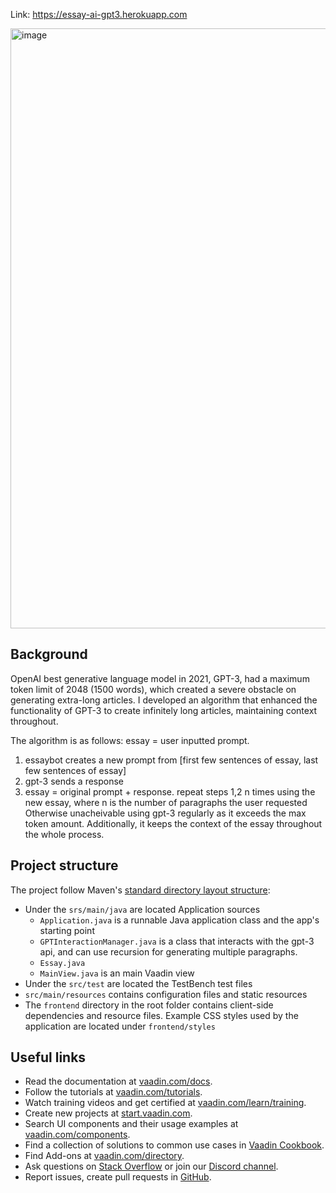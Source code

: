 Link: https://essay-ai-gpt3.herokuapp.com

<img width="960" alt="image" src="https://user-images.githubusercontent.com/68514914/144498549-53d912af-046a-4003-b428-5aad3fd36c81.png">

## Background

OpenAI best generative language model in 2021, GPT-3, had a maximum token limit of 2048 (1500 words), which created a severe obstacle on generating extra-long articles. I developed an algorithm that enhanced the functionality of GPT-3 to create infinitely long articles, maintaining context throughout.

The algorithm is as follows:
essay = user inputted prompt.
1. essaybot creates a new prompt from \[first few sentences of essay, last few sentences of essay\]
2. gpt-3 sends a response
3. essay = original prompt + response. repeat steps 1,2 n times using the new essay, where n is the number of paragraphs the user requested
Otherwise unacheivable using gpt-3 regularly as it exceeds the max token amount. Additionally, it keeps the context of the essay throughout the whole process.

## Project structure

The project follow Maven's [standard directory layout structure](https://maven.apache.org/guides/introduction/introduction-to-the-standard-directory-layout.html):
- Under the `srs/main/java` are located Application sources
    - `Application.java` is a runnable Java application class and the app's 
      starting point
    - `GPTInteractionManager.java` is a class that interacts with the gpt-3 api, and can use recursion for generating multiple paragraphs.
    - `Essay.java`
    - `MainView.java` is an main Vaadin view
- Under the `src/test` are located the TestBench test files
- `src/main/resources` contains configuration files and static resources
- The `frontend` directory in the root folder contains client-side 
  dependencies and resource files. Example CSS styles used by the application 
  are located under `frontend/styles`

## Useful links

- Read the documentation at [vaadin.com/docs](https://vaadin.com/docs).
- Follow the tutorials at [vaadin.com/tutorials](https://vaadin.com/tutorials).
- Watch training videos and get certified at [vaadin.com/learn/training]( https://vaadin.com/learn/training).
- Create new projects at [start.vaadin.com](https://start.vaadin.com/).
- Search UI components and their usage examples at [vaadin.com/components](https://vaadin.com/components).
- Find a collection of solutions to common use cases in [Vaadin Cookbook](https://cookbook.vaadin.com/).
- Find Add-ons at [vaadin.com/directory](https://vaadin.com/directory).
- Ask questions on [Stack Overflow](https://stackoverflow.com/questions/tagged/vaadin) or join our [Discord channel](https://discord.gg/MYFq5RTbBn).
- Report issues, create pull requests in [GitHub](https://github.com/vaadin/).
